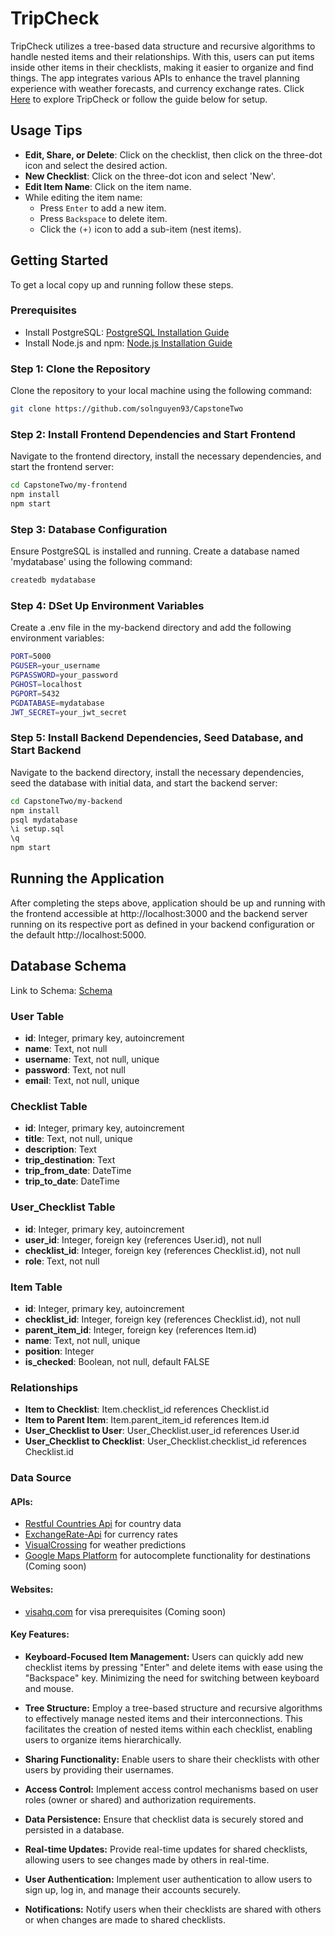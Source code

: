 # TripCheck

TripCheck utilizes a tree-based data structure and recursive algorithms to handle nested items and their relationships. With this, users can put items inside other items in their checklists, making it easier to organize and find things. The app integrates various APIs to enhance the travel planning experience with weather forecasts, and currency exchange rates.
Click [Here](https://tripcheck.onrender.com) to explore TripCheck or follow the guide below for setup.

## Usage Tips

-   **Edit, Share, or Delete**: Click on the checklist, then click on the three-dot icon and select the desired action.
-   **New Checklist**: Click on the three-dot icon and select 'New'.
-   **Edit Item Name**: Click on the item name.
-   While editing the item name:
    -   Press `Enter` to add a new item.
    -   Press `Backspace` to delete item.
    -   Click the `(+)` icon to add a sub-item (nest items).

## Getting Started

To get a local copy up and running follow these steps.

### Prerequisites

-   Install PostgreSQL: [PostgreSQL Installation Guide](https://www.postgresql.org/download/)
-   Install Node.js and npm: [Node.js Installation Guide](https://nodejs.org/)

### Step 1: Clone the Repository

Clone the repository to your local machine using the following command:

```bash
git clone https://github.com/solnguyen93/CapstoneTwo
```

### Step 2: Install Frontend Dependencies and Start Frontend

Navigate to the frontend directory, install the necessary dependencies, and start the frontend server:

```bash
cd CapstoneTwo/my-frontend
npm install
npm start
```

### Step 3: Database Configuration

Ensure PostgreSQL is installed and running. Create a database named 'mydatabase' using the following command:

```bash
createdb mydatabase
```

### Step 4: DSet Up Environment Variables

Create a .env file in the my-backend directory and add the following environment variables:

```bash
PORT=5000
PGUSER=your_username
PGPASSWORD=your_password
PGHOST=localhost
PGPORT=5432
PGDATABASE=mydatabase
JWT_SECRET=your_jwt_secret
```

### Step 5: Install Backend Dependencies, Seed Database, and Start Backend

Navigate to the backend directory, install the necessary dependencies, seed the database with initial data, and start the backend server:

```bash
cd CapstoneTwo/my-backend
npm install
psql mydatabase
\i setup.sql
\q
npm start
```

## Running the Application

After completing the steps above, application should be up and running with the frontend accessible at http://localhost:3000 and the backend server running on its respective port as defined in your backend configuration or the default http://localhost:5000.

## Database Schema

Link to Schema: [Schema](https://github.com/solnguyen93/CapstoneTwo/blob/main/Capstone%20Two_%20Schema.png)

### User Table

-   **id**: Integer, primary key, autoincrement
-   **name**: Text, not null
-   **username**: Text, not null, unique
-   **password**: Text, not null
-   **email**: Text, not null, unique

### Checklist Table

-   **id**: Integer, primary key, autoincrement
-   **title**: Text, not null, unique
-   **description**: Text
-   **trip_destination**: Text
-   **trip_from_date**: DateTime
-   **trip_to_date**: DateTime

### User_Checklist Table

-   **id**: Integer, primary key, autoincrement
-   **user_id**: Integer, foreign key (references User.id), not null
-   **checklist_id**: Integer, foreign key (references Checklist.id), not null
-   **role**: Text, not null

### Item Table

-   **id**: Integer, primary key, autoincrement
-   **checklist_id**: Integer, foreign key (references Checklist.id), not null
-   **parent_item_id**: Integer, foreign key (references Item.id)
-   **name**: Text, not null, unique
-   **position**: Integer
-   **is_checked**: Boolean, not null, default FALSE

### Relationships

-   **Item to Checklist**: Item.checklist_id references Checklist.id
-   **Item to Parent Item**: Item.parent_item_id references Item.id
-   **User_Checklist to User**: User_Checklist.user_id references User.id
-   **User_Checklist to Checklist**: User_Checklist.checklist_id references Checklist.id

### Data Source

#### APIs:

-   [Restful Countries Api](https://restfulcountries.com/api-documentation/version/1) for country data
-   [ExchangeRate-Api](https://www.exchangerate-api.com/docs/overview) for currency rates
-   [VisualCrossing](https://www.visualcrossing.com/weather-api) for weather predictions
-   [Google Maps Platform](https://developers.google.com/maps/documentation/) for autocomplete functionality for destinations (Coming soon)

#### Websites:

-   [visahq.com](https://www.visahq.com/) for visa prerequisites (Coming soon)

#### Key Features:

-   **Keyboard-Focused Item Management:** Users can quickly add new checklist items by pressing "Enter" and delete items with ease using the "Backspace" key. Minimizing the need for switching between keyboard and mouse.

-   **Tree Structure:** Employ a tree-based structure and recursive algorithms to effectively manage nested items and their interconnections. This facilitates the creation of nested items within each checklist, enabling users to organize items hierarchically.

-   **Sharing Functionality:** Enable users to share their checklists with other users by providing their usernames.
-   **Access Control:** Implement access control mechanisms based on user roles (owner or shared) and authorization requirements.
-   **Data Persistence:** Ensure that checklist data is securely stored and persisted in a database.
-   **Real-time Updates:** Provide real-time updates for shared checklists, allowing users to see changes made by others in real-time.
-   **User Authentication:** Implement user authentication to allow users to sign up, log in, and manage their accounts securely.
-   **Notifications:** Notify users when their checklists are shared with others or when changes are made to shared checklists.
